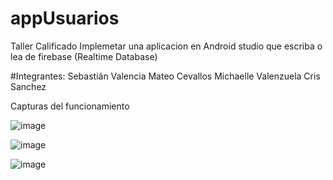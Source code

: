 # appUsuarios
Taller Calificado
Implemetar una aplicacion en Android studio que escriba o lea de firebase (Realtime Database)

#Integrantes:
Sebastián Valencia
Mateo Cevallos
Michaelle Valenzuela
Cris Sanchez 

Capturas del funcionamiento

![image](https://user-images.githubusercontent.com/58050574/187262014-c7e3a2af-d0eb-459b-8595-6b6d74e2e3a2.png)

![image](https://user-images.githubusercontent.com/58050574/187262041-18d54b74-3ac7-42de-aa0b-d9e691863eac.png)

![image](https://user-images.githubusercontent.com/58050574/187264882-a9678af6-84ca-4187-86b6-c234f566cbf4.png)

